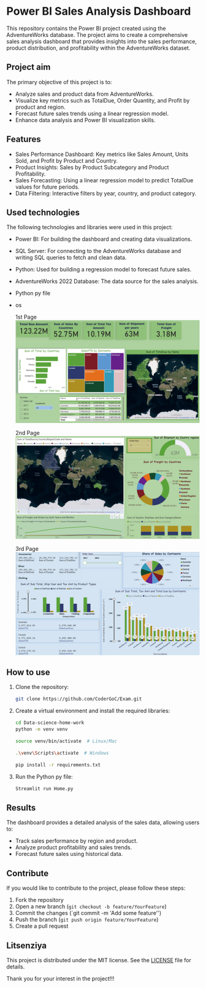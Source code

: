 # Power BI Sales Analysis Dashboard

This repository contains the Power BI project created using the AdventureWorks database. The project aims to create a comprehensive sales analysis dashboard that provides insights into the sales performance, product distribution, and profitability within the AdventureWorks dataset.



## Project aim

The primary objective of this project is to:

- Analyze sales and product data from AdventureWorks.
- Visualize key metrics such as TotalDue, Order Quantity, and Profit by product and region.
- Forecast future sales trends using a linear regression model.
- Enhance data analysis and Power BI visualization skills.


## Features
- Sales Performance Dashboard: Key metrics like Sales Amount, Units Sold, and Profit by Product and Country.
- Product Insights: Sales by Product Subcategory and Product Profitability.
- Sales Forecasting: Using a linear regression model to predict TotalDue values for future periods.
- Data Filtering: Interactive filters by year, country, and product category.




## Used technologies

The following technologies and libraries were used in this project:
- Power BI: For building the dashboard and creating data visualizations.
- SQL Server: For connecting to the AdventureWorks database and writing SQL queries to fetch and clean data.
- Python: Used for building a regression model to forecast future sales.
- AdventureWorks 2022 Database: The data source for the sales analysis.
- Python py file
- os

   1st Page
![alt text](image.png)

   2nd Page
![alt text](image-1.png)

   3rd Page
![alt text](image-2.png)

## How to use

1. Clone the repository:
   ```bash
   git clone https://github.com/CoderGoC/Exam.git
   ```
2. Create a virtual environment and install the required libraries:
   ```bash
   cd Data-science-home-work
   python -m venv venv
   ```
   ```bash
   source venv/bin/activate  # Linux/Mac
   ```
   ```bash
   .\venv\Scripts\activate  # Windows
   ```
   ```bash
   pip install -r requirements.txt
   ```
3. Run the Python py file:
   ```bash
   Streamlit run Home.py
   ```


## Results
The dashboard provides a detailed analysis of the sales data, allowing users to:

- Track sales performance by region and product.
- Analyze product profitability and sales trends.
- Forecast future sales using historical data.

## Contribute

If you would like to contribute to the project, please follow these steps:
1. Fork the repository
2. Open a new branch (`git checkout -b feature/YourFeature`)
3. Commit the changes (`git commit -m 'Add some feature'')
4. Push the branch (`git push origin feature/YourFeature`)
5. Create a pull request

## Litsenziya

This project is distributed under the MIT license. See the [LICENSE](LICENSE) file for details.



Thank you for your interest in the project!!!
